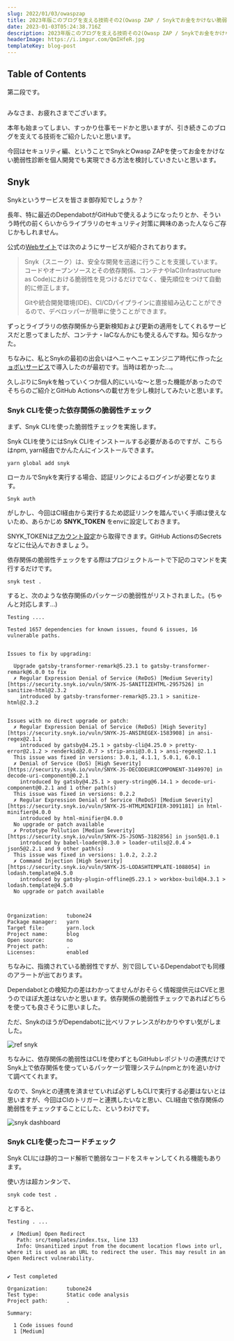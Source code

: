 ```yaml
---
slug: 2022/01/03/owaspzap
title: 2023年版このブログを支える技術その2(Owasp ZAP / Snykでお金をかけない脆弱性診断)
date: 2023-01-03T05:24:38.716Z
description: 2023年版このブログを支える技術その2(Owasp ZAP / Snykでお金をかけない脆弱性診断)
headerImage: https://i.imgur.com/QmIHfeR.jpg
templateKey: blog-post
---
```

## Table of Contents

第二段です。

```toc

```

みなさま、お疲れさまでございます。

本年も始まってしまい、すっかり仕事モードかと思いますが、引き続きこのブログを支えてる技術をご紹介したいと思います。

今回はセキュリティ編、ということでSnykとOwasp ZAPを使ってお金をかけない脆弱性診断を個人開発でも実現できる方法を検討していきたいと思います。

## Snyk

Snykというサービスを皆さま御存知でしょうか？

長年、特に最近のDependabotがGitHubで使えるようになったりとか、そういう時代の前くらいからライブラリのセキュリティ対策に興味のあった人ならご存じかもしれません。

公式の[Webサイト]()では次のようにサービスが紹介されております。

> Snyk（スニーク）は、安全な開発を迅速に行うことを支援しています。コードやオープンソースとその依存関係、コンテナやIaC(Infrastructure as Code)における脆弱性を見つけるだけでなく、優先順位をつけて自動的に修正します。
> 
> Gitや統合開発環境(IDE)、CI/CDパイプラインに直接組み込むことができるので、デベロッパーが簡単に使うことができます。

ずっとライブラリの依存関係から更新検知および更新の適用をしてくれるサービスだと思ってましたが、コンテナ・IaCなんかにも使えるんですね。知らなかった。

ちなみに、私とSnykの最初の出会いはヘニャヘニャエンジニア時代に作った[ショボいサービス](https://github.com/tubone24/ebook_homebrew#snyk)で導入したのが最初です。当時は若かった...。

久しぶりにSnykを触っていくつか個人的にいいな〜と思った機能があったのでそちらのご紹介とGitHub Actionsへの載せ方を少し検討してみたいと思います。

### Snyk CLIを使った依存関係の脆弱性チェック

まず、Snyk CLIを使った脆弱性チェックを実施します。

Snyk CLIを使うにはSnyk CLIをインストールする必要があるのですが、こちらはnpm, yarn経由でかんたんにインストールできます。

```shell{promptUser: tubone}{promptHost: dev.localhost}
yarn global add snyk
```

ローカルでSnykを実行する場合、認証リンクによるログインが必要となります。

```shell{promptUser: tubone}{promptHost: dev.localhost}
Snyk auth
```

がしかし、今回はCI経由から実行するため認証リンクを踏んでいく手順は使えないため、あらかじめ **SNYK_TOKEN** をenvに設定しておきます。

SNYK_TOKENは[アカウント設定](https://app.snyk.io/account)から取得できます。GitHub ActionsのSecretsなどに仕込んでおきましょう。

依存関係の脆弱性チェックをする際はプロジェクトルートで下記のコマンドを実行するだけです。

```shell{promptUser: tubone}{promptHost: dev.localhost}
snyk test .
```

すると、次のような依存関係のパッケージの脆弱性がリストされました。(ちゃんと対応します...)

```
Testing ....

Tested 1657 dependencies for known issues, found 6 issues, 16 vulnerable paths.


Issues to fix by upgrading:

  Upgrade gatsby-transformer-remark@5.23.1 to gatsby-transformer-remark@6.0.0 to fix
  ✗ Regular Expression Denial of Service (ReDoS) [Medium Severity][https://security.snyk.io/vuln/SNYK-JS-SANITIZEHTML-2957526] in sanitize-html@2.3.2
    introduced by gatsby-transformer-remark@5.23.1 > sanitize-html@2.3.2


Issues with no direct upgrade or patch:
  ✗ Regular Expression Denial of Service (ReDoS) [High Severity][https://security.snyk.io/vuln/SNYK-JS-ANSIREGEX-1583908] in ansi-regex@2.1.1
    introduced by gatsby@4.25.1 > gatsby-cli@4.25.0 > pretty-error@2.1.2 > renderkid@2.0.7 > strip-ansi@3.0.1 > ansi-regex@2.1.1
  This issue was fixed in versions: 3.0.1, 4.1.1, 5.0.1, 6.0.1
  ✗ Denial of Service (DoS) [High Severity][https://security.snyk.io/vuln/SNYK-JS-DECODEURICOMPONENT-3149970] in decode-uri-component@0.2.1
    introduced by gatsby@4.25.1 > query-string@6.14.1 > decode-uri-component@0.2.1 and 1 other path(s)
  This issue was fixed in versions: 0.2.2
  ✗ Regular Expression Denial of Service (ReDoS) [Medium Severity][https://security.snyk.io/vuln/SNYK-JS-HTMLMINIFIER-3091181] in html-minifier@4.0.0
    introduced by html-minifier@4.0.0
  No upgrade or patch available
  ✗ Prototype Pollution [Medium Severity][https://security.snyk.io/vuln/SNYK-JS-JSON5-3182856] in json5@1.0.1
    introduced by babel-loader@8.3.0 > loader-utils@2.0.4 > json5@2.2.1 and 9 other path(s)
  This issue was fixed in versions: 1.0.2, 2.2.2
  ✗ Command Injection [High Severity][https://security.snyk.io/vuln/SNYK-JS-LODASHTEMPLATE-1088054] in lodash.template@4.5.0
    introduced by gatsby-plugin-offline@5.23.1 > workbox-build@4.3.1 > lodash.template@4.5.0
  No upgrade or patch available



Organization:      tubone24
Package manager:   yarn
Target file:       yarn.lock
Project name:      blog
Open source:       no
Project path:      .
Licenses:          enabled
```

ちなみに、指摘されている脆弱性ですが、別で回しているDependabotでも同様のアラートが出ております。

Dependabotとの検知力の差はわかってませんがおそらく情報提供元はCVEと思うのでほぼ大差はないかと思います。依存関係の脆弱性チェックであればどちらを使っても良さそうに思いました。

ただ、SnykのほうがDependabotに比べリファレンスがわかりやすい気がしました。

![ref snyk](https://i.imgur.com/g5fWDjA.png)

ちなみに、依存関係の脆弱性はCLIを使わずともGitHubレポジトリの連携だけでSnyk上で依存関係を使っているパッケージ管理システム(npmとか)を追いかけて調べてくれます。

なので、Snykとの連携を済ませていれば必ずしもCLIで実行する必要はないとは思いますが、今回はCIのトリガーと連携したいなと思い、CLI経由で依存関係の脆弱性をチェックすることにした、というわけです。

![snyk dashboard](https://i.imgur.com/he9u9kb.png)

### Snyk CLIを使ったコードチェック

Snyk CLIには静的コード解析で脆弱なコードをスキャンしてくれる機能もあります。

使い方は超カンタンで、

```shell{promptUser: tubone}{promptHost: dev.localhost}
snyk code test .
```

とすると、

```
Testing . ...

 ✗ [Medium] Open Redirect 
   Path: src/templates/index.tsx, line 133 
   Info: Unsanitized input from the document location flows into url, where it is used as an URL to redirect the user. This may result in an Open Redirect vulnerability.


✔ Test completed

Organization:      tubone24
Test type:         Static code analysis
Project path:      .

Summary:

  1 Code issues found
  1 [Medium] 

```